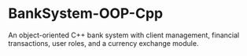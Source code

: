 # BankSystem-OOP-Cpp
An object-oriented C++ bank system with client management, financial transactions, user roles, and a currency exchange module.
